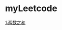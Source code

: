# myLeetcode
[1.两数之和](https://github.com/Zhaohl2019/myLeetcode/blob/master/1.%E4%B8%A4%E6%95%B0%E4%B9%8B%E5%92%8C.txt)

